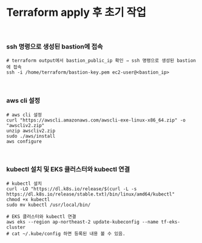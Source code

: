 # Terraform apply 후 초기 작업

<br>

### ssh 명령으로 생성된 bastion에 접속

```
# terraform output에서 bastion_public_ip 확인 ⇒ ssh 명령으로 생성된 bastion에 접속
ssh -i /home/terraform/bastion-key.pem ec2-user@<bastion_ip>
```

<br>

### aws cli 설정

```
# aws cli 설정
curl "https://awscli.amazonaws.com/awscli-exe-linux-x86_64.zip" -o "awscliv2.zip"
unzip awscliv2.zip
sudo ./aws/install
aws configure
```

<br>

### kubectl 설치 및 EKS 클러스터와 kubectl 연결

```
# kubectl 설치
curl -LO "https://dl.k8s.io/release/$(curl -L -s https://dl.k8s.io/release/stable.txt)/bin/linux/amd64/kubectl"
chmod +x kubectl
sudo mv kubectl /usr/local/bin/

# EKS 클러스터와 kubectl 연결
aws eks --region ap-northeast-2 update-kubeconfig --name tf-eks-cluster
# cat ~/.kube/config 하면 등록된 내용 볼 수 있음.
```

<br>
<br>
<br>
